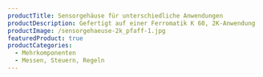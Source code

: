 ```yaml
---
productTitle: Sensorgehäuse für unterschiedliche Anwendungen
productDescription: Gefertigt auf einer Ferromatik K 60, 2K-Anwendung
productImage: /sensorgehaeuse-2k_pfaff-1.jpg
featuredProduct: true
productCategories:
  - Mehrkomponenten
  - Messen, Steuern, Regeln
---
```

